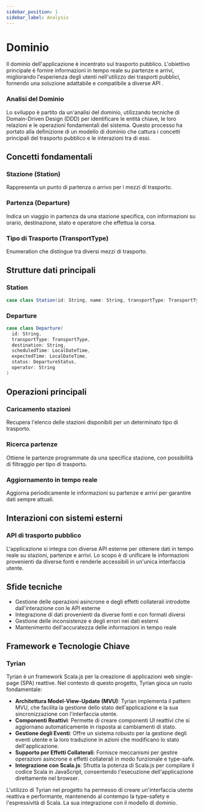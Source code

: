 ```yaml
---
sidebar_position: 1
sidebar_label: Analysis
---
```


# Dominio

Il dominio dell'applicazione è incentrato sul trasporto pubblico. L'obiettivo principale è fornire informazioni in tempo reale su partenze e arrivi, migliorando l'esperienza degli utenti nell'utilizzo dei trasporti pubblici, fornendo una soluzione
adattabile e compatibile a diverse API .

### Analisi del Dominio
Lo sviluppo è partito da un'analisi del dominio, utilizzando tecniche di Domain-Driven Design (DDD) per identificare le entità chiave, le loro relazioni e le operazioni fondamentali del sistema. Questo processo ha portato alla definizione di un modello di dominio che cattura i concetti principali del trasporto pubblico e le interazioni tra di essi.

## Concetti fondamentali

### Stazione (Station)
Rappresenta un punto di partenza o arrivo per i mezzi di trasporto. 

### Partenza (Departure)
Indica un viaggio in partenza da una stazione specifica, con informazioni su orario, destinazione, stato e operatore che effettua la corsa.


### Tipo di Trasporto (TransportType)
Enumeration che distingue tra diversi mezzi di trasporto.

## Strutture dati principali

### Station
```scala
case class Station(id: String, name: String, transportType: TransportType)
```

### Departure
```scala
case class Departure(
  id: String,
  transportType: TransportType,
  destination: String,
  scheduledTime: LocalDateTime,
  expectedTime: LocalDateTime,
  status: DepartureStatus,
  operator: String  
)
```


## Operazioni principali

### Caricamento stazioni
Recupera l'elenco delle stazioni disponibili per un determinato tipo di trasporto.

### Ricerca partenze
Ottiene le partenze programmate da una specifica stazione, con possibilità di filtraggio per tipo di trasporto.

### Aggiornamento in tempo reale
Aggiorna periodicamente le informazioni su partenze e arrivi per garantire dati sempre attuali.

## Interazioni con sistemi esterni

### API di trasporto pubblico
L'applicazione si integra con diverse API esterne per ottenere dati in tempo reale su stazioni, partenze e arrivi.
Lo scopo è di unificare le informazioni provenienti da diverse fonti e renderle accessibili in un'unica interfaccia utente.

## Sfide tecniche

- Gestione delle operazioni asincrone e degli effetti collaterali introdotte dall'interazione con le API esterne
- Integrazione di dati provenienti da diverse fonti e con formati diversi
- Gestione delle inconsistenze e degli errori nei dati esterni
- Mantenimento dell'accuratezza delle informazioni in tempo reale

## Framework e Tecnologie Chiave
### Tyrian
Tyrian è un framework Scala.js per la creazione di applicazioni web single-page (SPA) reattive. Nel contesto di questo progetto, Tyrian gioca un ruolo fondamentale:

- **Architettura Model-View-Update (MVU)**: Tyrian implementa il pattern MVU, che facilita la gestione dello stato dell'applicazione e la sua sincronizzazione con l'interfaccia utente.
- **Componenti Reattivi**: Permette di creare componenti UI reattivi che si aggiornano automaticamente in risposta ai cambiamenti di stato.
- **Gestione degli Eventi**: Offre un sistema robusto per la gestione degli eventi utente e la loro traduzione in azioni che modificano lo stato dell'applicazione.
- **Supporto per Effetti Collaterali**: Fornisce meccanismi per gestire operazioni asincrone e effetti collaterali in modo funzionale e type-safe.
- **Integrazione con Scala.js**: Sfrutta la potenza di Scala.js per compilare il codice Scala in JavaScript, consentendo l'esecuzione dell'applicazione direttamente nel browser.

L'utilizzo di Tyrian nel progetto ha permesso di creare un'interfaccia utente reattiva e performante, mantenendo al contempo la type-safety e l'espressività di Scala. La sua integrazione con il modello di dominio.